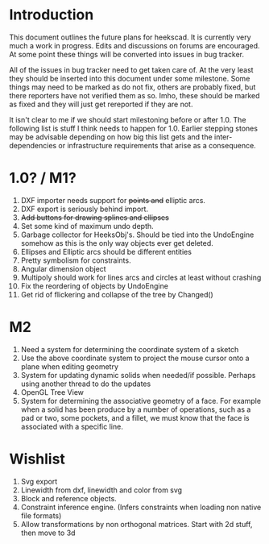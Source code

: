 # Introduction #

This document outlines the future plans for heekscad. It is currently very much a work in progress. Edits and discussions on forums are encouraged. At some point these things will be converted into issues in bug tracker.

All of the issues in bug tracker need to get taken care of. At the very least they should be inserted into this document under some milestone. Some things may need to be marked as do not fix, others are probably fixed, but there reporters have not verified them as so. Imho, these should be marked as fixed and they will just get rereported if they are not.

It isn't clear to me if we should start milestoning before or after 1.0. The following list is stuff I think needs to happen for 1.0. Earlier stepping stones may be advisable depending on how big this list gets and the inter-dependencies or infrastructure requirements that arise as a consequence.

# 1.0? / M1? #

  1. DXF importer needs support for ~~points and~~  elliptic arcs.
  1. DXF export is seriously behind import.
  1. ~~Add buttons for drawing splines and ellipses~~
  1. Set some kind of maximum undo depth.
  1. Garbage collector for HeeksObj's. Should be tied into the UndoEngine somehow as this is the only way objects ever get deleted.
  1. Ellipses and Elliptic arcs should be different entities
  1. Pretty symbolism for constraints.
  1. Angular dimension object
  1. Multipoly should work for lines arcs and circles at least without crashing
  1. Fix the reordering of objects by UndoEngine
  1. Get rid of flickering and collapse of the tree by Changed()

# M2 #

  1. Need a system for determining the coordinate system of a sketch
  1. Use the above coordinate system to project the mouse cursor onto a plane when editing geometry
  1. System for updating dynamic solids when needed/if possible. Perhaps using another thread to do the updates
  1. OpenGL Tree View
  1. System for determining the associative geometry of a face. For example when a solid has been produce by a number of operations, such as a pad or two, some pockets, and a fillet, we must know that the face is associated with a specific line.

# Wishlist #

  1. Svg export
  1. Linewidth from dxf, linewidth and color from svg
  1. Block and reference objects.
  1. Constraint inference engine. (Infers constraints when loading non native file formats)
  1. Allow transformations by non orthogonal matrices. Start with 2d stuff, then move to 3d